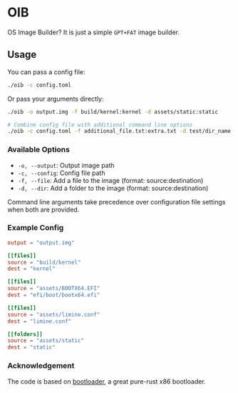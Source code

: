 # OIB

OS Image Builder? It is just a simple `GPT+FAT` image builder.

## Usage

You can pass a config file:

```bash
./oib -c config.toml
```

Or pass your arguments directly:

```bash
./oib -o output.img -f build/kernel:kernel -d assets/static:static

# Combine config file with additional command line options
./oib -c config.toml -f additional_file.txt:extra.txt -d test/dir_name:dir_name
```

### Available Options

- `-o, --output`: Output image path
- `-c, --config`: Config file path
- `-f, --file`: Add a file to the image (format: source:destination)
- `-d, --dir`: Add a folder to the image (format: source:destination)

Command line arguments take precedence over configuration file settings when both are provided.

### Example Config

```toml
output = "output.img"

[[files]]
source = "build/kernel"
dest = "kernel"

[[files]]
source = "assets/BOOTX64.EFI"
dest = "efi/boot/bootx64.efi"

[[files]]
source = "assets/limine.conf"
dest = "limine.conf"

[[folders]]
source = "assets/static"
dest = "static"
```

### Acknowledgement

The code is based on [bootloader](https://github.com/rust-osdev/bootloader), a great pure-rust x86 bootloader.

